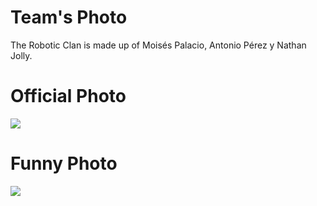 Team's Photo
====

The Robotic Clan is made up of Moisés Palacio, Antonio Pérez y Nathan Jolly.

Official Photo
==

![](https://github.com/TheRoboticClan/Autonomus1/blob/main/t-photos/Official%20Photo.jpg)

Funny Photo
==

![](https://github.com/TheRoboticClan/Autonomus1/blob/main/t-photos/Funny%20Photo.jpg)

